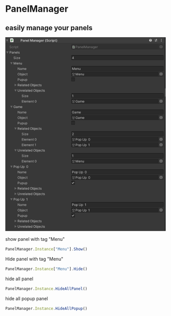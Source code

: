 # PanelManager
## easily manage your panels

![mul83rry](https://github.com/mul83rry/PanelManager/blob/main/Panel%20Manager.PNG)


show panel with tag "Menu"
```javascript
PanelManager.Instance["Menu"].Show()
```

Hide panel with tag "Menu"
```javascript
PanelManager.Instance["Menu"].Hide()
```

hide all panel
```javascript
PanelManager.Instance.HideAllPanel()
```

hide all popup panel
```javascript
PanelManager.Instance.HideAllPopup()
```

